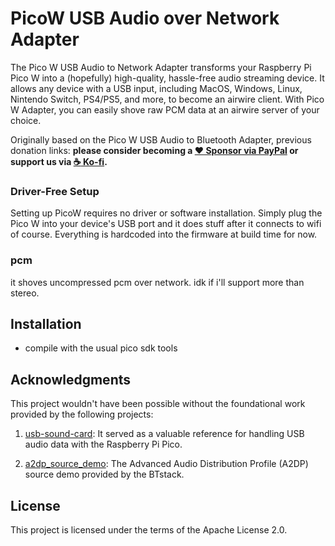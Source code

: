 # PicoW USB Audio over Network Adapter
The Pico W USB Audio to Network Adapter transforms your Raspberry Pi Pico W into a (hopefully) high-quality, hassle-free audio streaming device. 
It allows any device with a USB input, including MacOS, Windows, Linux, Nintendo Switch, PS4/PS5, and more, to become an airwire client. 
With Pico W Adapter, you can easily shove raw PCM data at an airwire server of your choice.

Originally based on the Pico W USB Audio to Bluetooth Adapter, previous donation links:
**please consider becoming a [:heart: Sponsor via PayPal](https://www.paypal.com/donate/?business=UZAK3WFV233ML&no_recurring=0&item_name=Help+me+build+more+project%21&currency_code=USD) or support us via [:coffee: Ko-fi](https://ko-fi.com/wasdwasd0105).**  


### Driver-Free Setup
Setting up PicoW requires no driver or software installation. Simply plug the Pico W into your device's USB port and it does stuff after it connects to wifi of course. Everything is hardcoded into the firmware at build time for now.

### pcm
it shoves uncompressed pcm over network. idk if i'll support more than stereo.




## Installation

* compile with the usual pico sdk tools

## Acknowledgments

This project wouldn't have been possible without the foundational work provided by the following projects:

1. [usb-sound-card](https://github.com/raspberrypi/pico-playground/tree/master/apps/usb_sound_card): It served as a valuable reference for handling USB audio data with the Raspberry Pi Pico.

2. [a2dp_source_demo](https://github.com/bluekitchen/btstack/blob/master/example/a2dp_source_demo.c): The Advanced Audio Distribution Profile (A2DP) source demo provided by the BTstack.



## License

This project is licensed under the terms of the Apache License 2.0.

